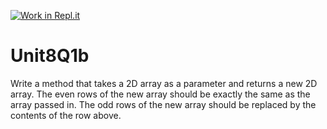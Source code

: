 [![Work in Repl.it](https://classroom.github.com/assets/work-in-replit-14baed9a392b3a25080506f3b7b6d57f295ec2978f6f33ec97e36a161684cbe9.svg)](https://classroom.github.com/online_ide?assignment_repo_id=4671346&assignment_repo_type=AssignmentRepo)
# Unit8Q1b

Write a method that takes a 2D array as a parameter and returns a new 2D array. The even rows of the new array should be exactly the same as the array passed in. The odd rows of the new array should be replaced by the contents of the row above. 
